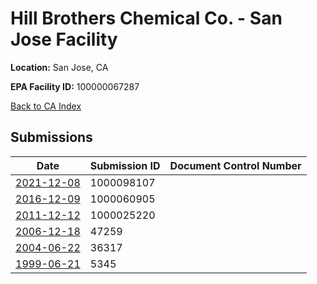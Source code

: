 # Hill Brothers Chemical Co. - San Jose Facility

**Location:** San Jose, CA

**EPA Facility ID:** 100000067287

[Back to CA Index](../../index.md)

## Submissions

| Date | Submission ID | Document Control Number |
|------|--------------|-------------------------|
| [2021-12-08](submissions/1000098107.md) | 1000098107 |  |
| [2016-12-09](submissions/1000060905.md) | 1000060905 |  |
| [2011-12-12](submissions/1000025220.md) | 1000025220 |  |
| [2006-12-18](submissions/47259.md) | 47259 |  |
| [2004-06-22](submissions/36317.md) | 36317 |  |
| [1999-06-21](submissions/5345.md) | 5345 |  |
